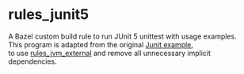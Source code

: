 # rules_junit5

A Bazel custom build rule to run JUnit 5 unittest with usage examples. \
This program is adapted from the original [Junit example][1], \
to use [rules_jvm_external][2] and remove all unnecessary implicit dependencies. 


[1]: https://github.com/junit-team/junit5-samples/tree/master/junit5-jupiter-starter-bazel
[2]: https://github.com/bazelbuild/rules_jvm_external